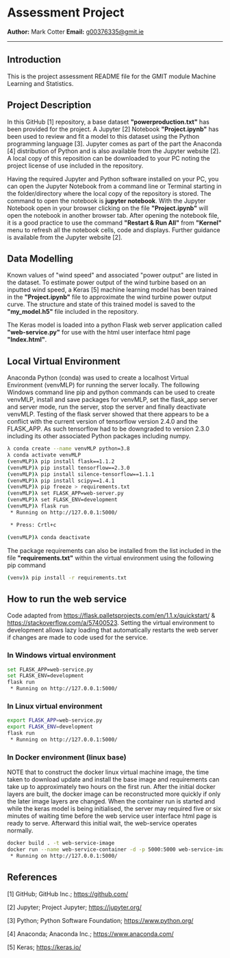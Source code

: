 # Assessment Project

**Author:** Mark Cotter
**Email:**  g00376335@gmit.ie

***

## Introduction

This is the project assessment README file for the GMIT module Machine Learning and Statistics.

## Project Description

In this GitHub [1] repository, a base dataset **"powerproduction.txt"** has been provided for the project. A Jupyter [2] Notebook **"Project.ipynb"** has been used to review and fit a model to this dataset using the Python programming language [3]. Jupyter comes as part of the part the Anaconda [4] distribution of Python and is also available from the Jupyter website [2]. A local copy of this reposition can be downloaded to your PC noting the project license of use included in the repository.

Having the required Jupyter and Python software installed on your PC, you can open the Jupyter Notebook from a command line or Terminal starting in the folder/directory where the local copy of the repository is stored. The command to open the notebook is **jupyter notebook**. With the Jupyter Notebook open in your browser clicking on the file **"Project.ipynb"** will open the notebook in another browser tab. After opening the notebook file, it is a good practice to use the command **"Restart & Run All"** from **"Kernel"** menu to refresh all the notebook cells, code and displays. Further guidance is available from the Jupyter website [2].

## Data Modelling

Known values of "wind speed" and associated "power output" are listed in the dataset. To estimate power output of the wind turbine based on an inputted wind speed, a Keras [5] machine learning model has been trained in the **"Project.ipynb"** file to approximate the wind turbine power output curve. The structure and state of this trained model is saved to the **"my_model.h5"** file included in the repository.

The Keras model is loaded into a python Flask web server application called **"web-service.py"** for use with the html user interface html page **"Index.html"**.

## Local Virtual Environment
Anaconda Python (conda) was used to create a localhost Virtual Environment (venvMLP) for running the server locally. The following Windows command line pip and python commands can be used to create venvMLP, install and save packages for venvMLP, set the flask_app server and server mode, run the server, stop the server and finally deactivate venvMLP. Testing of the flask server showed that there appears to be a conflict with the current version of tensorflow version 2.4.0 and the FLASK_APP. As such tensorflow had to be downgraded to version 2.3.0 including its other associated Python packages including numpy.

```bash
λ conda create --name venvMLP python=3.8
λ conda activate venvMLP
(venvMLP)λ pip install flask==1.1.2
(venvMLP)λ pip install tensorflow==2.3.0
(venvMLP)λ pip install silence-tensorflow==1.1.1
(venvMLP)λ pip install scipy==1.4.1
(venvMLP)λ pip freeze > requirements.txt
(venvMLP)λ set FLASK_APP=web-server.py
(venvMLP)λ set FLASK_ENV=development
(venvMLP)λ flask run
 * Running on http://127.0.0.1:5000/

 * Press: Crtl+c

(venvMLP)λ conda deactivate
```

The package requirements can also be installed from the list included in the file **"requirements.txt"** within the virtual environment using the following pip command

```bash
(venv)λ pip install -r requirements.txt
```

## How to run the web service
Code adapted from https://flask.palletsprojects.com/en/1.1.x/quickstart/ & https://stackoverflow.com/a/57400523. Setting the virtual environment to development allows lazy loading that automatically restarts the web server if changes are made to code used for the service.

### In Windows virtual environment

```bash
set FLASK_APP=web-service.py
set FLASK_ENV=development
flask run
 * Running on http://127.0.0.1:5000/
```

### In Linux virtual environment

```bash
export FLASK_APP=web-service.py
export FLASK_ENV=development
flask run
 * Running on http://127.0.0.1:5000/
```

### In Docker environment (linux base)
NOTE that to construct the docker linux virtual machine image, the time taken to download update and install the base image and requirements can take up to approximately two hours on the first run. After the initial docker layers are built, the docker image can be reconstructed more quickly if only the later image layers are changed.
When the container run is started and while the keras model is being initialised, the server may required five or six minutes of waiting time before the web service user interface html page is ready to serve. Afterward this initial wait, the web-service operates normally.

```bash
docker build . -t web-service-image
docker run --name web-service-container -d -p 5000:5000 web-service-image
 * Running on http://127.0.0.1:5000/
```

## References

[1] GitHub; GitHub Inc.; https://github.com/

[2] Jupyter; Project Jupyter; https://jupyter.org/

[3] Python;  Python Software Foundation; https://www.python.org/

[4] Anaconda; Anaconda Inc.; https://www.anaconda.com/

[5] Keras; https://keras.io/